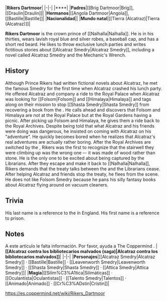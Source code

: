 |**Rikers Dartmoor**|
|-|-|
|****|
|**Padres**|[[Brig Dartmoor\|Brig]], [[Draulin\|Draulin]]|
|**Hermanos**|[[Angola Dartmoor\|Angola]], [[Bastille\|Bastille]]|
|**Nacionalidad**||
|**Mundo natal**|[[Tierra (Alcatraz)\|Tierra (Alcatraz)]]|

**Rikers Dartmoor** is the crown prince of [[Nalhalla\|Nalhalla]]. He is in his thirties, wears lavish royal blue and silver robes, a baseball cap, and has a short red beard. He likes to throw exclusive lunch parties and writes fictitious stories about [[Alcatraz Smedry\|Alcatraz Smedry]], including a novel called Alcatraz Smedry and the Mechanic's Wrench.

## History
Although Prince Rikers had written fictional novels about Alcatraz, he met the famous Smedry for the first time when Alcatraz crashed his lunch party. He offered Alcatraz and company a ride to the Royal Palace when Alcatraz was looking for [[Folsom\|Folsom]] and [[Himalaya\|Himalaya]] and tags along on their mission to stop [[Shasta Smedry\|Shasta Smedry]] from recovering a book from the . He calls ahead and discovers that Folsom and Himalaya are not at the Royal Palace but at the Royal Gardens having a picnic. After picking up Folsom and Himalaya, he gives them a ride back to the Royal Archives. Despite being told that what Alcatraz and his friends were doing was dangerous, he insisted on coming with Alcatraz on his "adventure". He quickly becomes bored when he realizes that Alcatraz's real adventures are actually rather boring. After the Royal Archives are switched by the , Rikers was the first to recognize that the stairwell they were climbing up was the wrong one –- it was made of wood rather than stone. He is the only one to be excited about being captured by the Librarians. After they escape and make it back to [[Nalhalla\|Nalhalla]], Rikers demands that the treaty talks between the  and the Librarians cease. After helping Alcatraz and friends stop the treaty, he flees from the scene.
He does not like Folsom Smedry because he pans his silly fantasy books about Alcatraz flying around on vacuum cleaners.

## Trivia
His last name is a reference to the  in England. His first name is a reference to  prison.
## Notes

A este artículo le falta información. Por favor, ayuda a The Coppermind .
|**[[Alcatraz contra los bibliotecarios malvados (saga)\|Alcatraz contra los bibliotecarios malvados]]**|
|-|-|
|**Personajes**|[[Alcatraz Smedry\|Alcatraz Smedry]] · [[Bastille\|Bastille]] · [[Leavenworth Smedry\|Leavenworth Smedry]] · [[Shasta Smedry\|Shasta Smedry]] · [[Attica Smedry\|Attica Smedry]]|
|**Magia**|[[Silim%C3%A1tica\|Silimáticas]] · [[Oculantista\|Oculantistas]] · [[Talento Smedry\|Talentos]] · [[Animado\|Animado]] · [[Cr%C3%ADstin\|Crístin]]|



https://es.coppermind.net/wiki/Rikers_Dartmoor